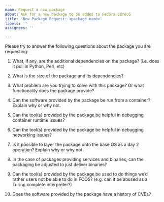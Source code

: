 ```yaml
---
name: Request a new package
about: Ask for a new package to be added to Fedora CoreOS
title: 'New Package Request: <package name>'
labels: ''
assignees: ''

---
```


Please try to answer the following questions about the package you are requesting:

1. What, if any, are the additional dependencies on the package? (i.e. does it pull in Python, Perl, etc)

2. What is the size of the package and its dependencies?

3. What problem are you trying to solve with this package? Or what functionality does the package provide?

4. Can the software provided by the package be run from a container?  Explain why or why not.

5. Can the tool(s) provided by the package be helpful in debugging container runtime issues?

6. Can the tool(s) provided by the package be helpful in debugging networking issues?

7. Is it possible to layer the package onto the base OS as a day 2 operation?  Explain why or why not.

8. In the case of packages providing services and binaries, can the packaging be adjusted to just deliver binaries?

9. Can the tool(s) provided by the package be used to do things we’d rather users not be able to do in FCOS? (e.g. can it be abused as a Turing complete interpreter?)

10. Does the software provided by the package have a history of CVEs?
